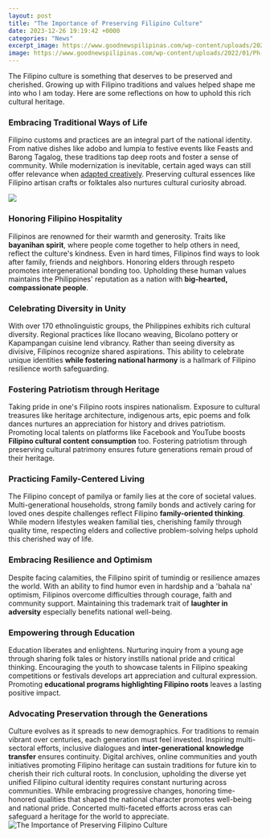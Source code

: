 ```yaml
---
layout: post
title: "The Importance of Preserving Filipino Culture"
date: 2023-12-26 19:19:42 +0000
categories: "News"
excerpt_image: https://www.goodnewspilipinas.com/wp-content/uploads/2022/01/Ph-heritage.jpg
image: https://www.goodnewspilipinas.com/wp-content/uploads/2022/01/Ph-heritage.jpg
---
```


The Filipino culture is something that deserves to be preserved and cherished. Growing up with Filipino traditions and values helped shape me into who I am today. Here are some reflections on how to uphold this rich cultural heritage.
### Embracing Traditional Ways of Life
Filipino customs and practices are an integral part of the national identity. From native dishes like adobo and lumpia to festive events like Feasts and Barong Tagalog, these traditions tap deep roots and foster a sense of community. While modernization is inevitable, certain aged ways can still offer relevance when [adapted creatively](https://fistore.mysenprints.com/collection/abele). Preserving cultural essences like Filipino artisan crafts or folktales also nurtures cultural curiosity abroad.

![](https://uploads.mwp.mprod.getusinfo.com/uploads/sites/24/2022/03/HERITAGE-BANNER-01-1140x684-1.jpg)
### Honoring Filipino Hospitality  
Filipinos are renowned for their warmth and generosity. Traits like **bayanihan spirit**, where people come together to help others in need, reflect the culture's kindness. Even in hard times, Filipinos find ways to look after family, friends and neighbors. Honoring elders through respeto promotes intergenerational bonding too. Upholding these human values maintains the Philippines' reputation as a nation with **big-hearted, compassionate people**.
### Celebrating Diversity in Unity
With over 170 ethnolinguistic groups, the Philippines exhibits rich cultural diversity. Regional practices like Ilocano weaving, Bicolano pottery or Kapampangan cuisine lend vibrancy. Rather than seeing diversity as divisive, Filipinos recognize shared aspirations. This ability to celebrate unique identities **while fostering national harmony** is a hallmark of Filipino resilience worth safeguarding.
### Fostering Patriotism through Heritage
Taking pride in one's Filipino roots inspires nationalism. Exposure to cultural treasures like heritage architecture, indigenous arts, epic poems and folk dances nurtures an appreciation for history and drives patriotism. Promoting local talents on platforms like Facebook and YouTube boosts **Filipino cultural content consumption** too. Fostering patriotism through preserving cultural patrimony ensures future generations remain proud of their heritage.   
### Practicing Family-Centered Living  
The Filipino concept of pamilya or family lies at the core of societal values. Multi-generational households, strong family bonds and actively caring for loved ones despite challenges reflect Filipino **family-oriented thinking**. While modern lifestyles weaken familial ties, cherishing family through quality time, respecting elders and collective problem-solving helps uphold this cherished way of life.
### Embracing Resilience and Optimism
Despite facing calamities, the Filipino spirit of tumindig or resilience amazes the world. With an ability to find humor even in hardship and a 'bahala na' optimism, Filipinos overcome difficulties through courage, faith and community support. Maintaining this trademark trait of **laughter in adversity** especially benefits national well-being.
### Empowering through Education  
Education liberates and enlightens. Nurturing inquiry from a young age through sharing folk tales or history instills national pride and critical thinking. Encouraging the youth to showcase talents in Filipino speaking competitions or festivals develops art appreciation and cultural expression. Promoting **educational programs highlighting Filipino roots** leaves a lasting positive impact.
### Advocating Preservation through the Generations
Culture evolves as it spreads to new demographics. For traditions to remain vibrant over centuries, each generation must feel invested. Inspiring multi-sectoral efforts, inclusive dialogues and **inter-generational knowledge transfer** ensures continuity. Digital archives, online communities and youth initiatives promoting Filipino heritage can sustain traditions for future kin to cherish their rich cultural roots.
In conclusion, upholding the diverse yet unified Filipino cultural identity requires constant nurturing across communities. While embracing progressive changes, honoring time-honored qualities that shaped the national character promotes well-being and national pride. Concerted multi-faceted efforts across eras can safeguard a heritage for the world to appreciate.
![The Importance of Preserving Filipino Culture](https://www.goodnewspilipinas.com/wp-content/uploads/2022/01/Ph-heritage.jpg)